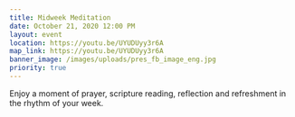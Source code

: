 ```yaml
---
title: Midweek Meditation
date: October 21, 2020 12:00 PM
layout: event
location: https://youtu.be/UYUDUyy3r6A
map_link: https://youtu.be/UYUDUyy3r6A
banner_image: /images/uploads/pres_fb_image_eng.jpg
priority: true
---
```

Enjoy a moment of prayer, scripture reading, reflection and refreshment in the rhythm of your week.